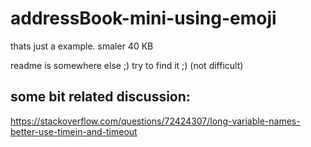 # addressBook-mini-using-emoji
thats just a example. smaler 40 KB

readme is somewhere else ;) try to find it ;) (not difficult)

## some bit related discussion:

https://stackoverflow.com/questions/72424307/long-variable-names-better-use-timein-and-timeout

